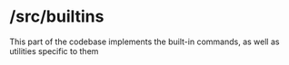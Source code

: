 # /src/builtins

This part of the codebase implements the built-in commands, as well as utilities specific to them
